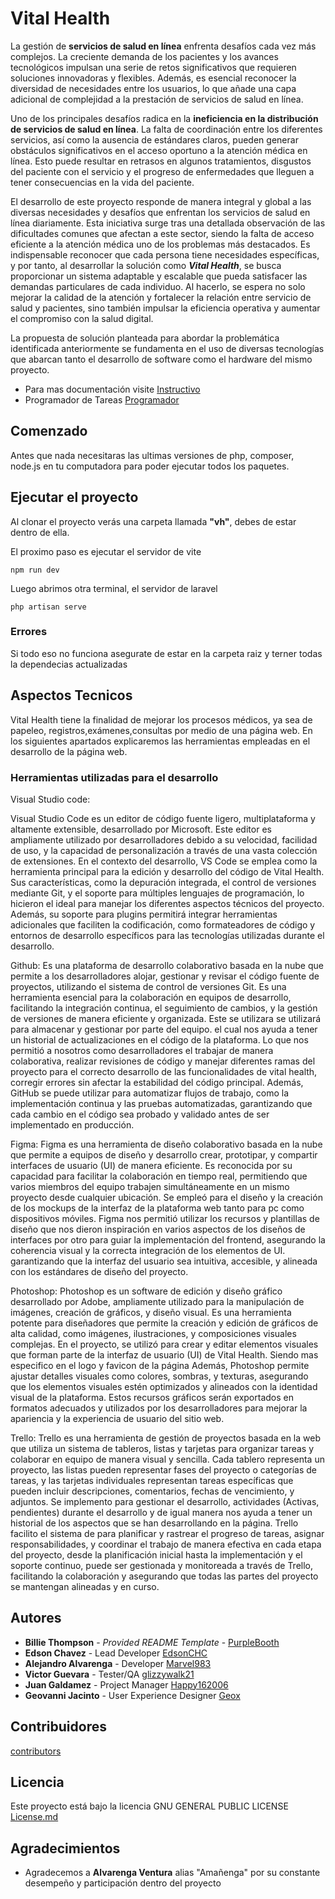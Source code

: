 # Vital Health

La gestión de **servicios de salud en línea** enfrenta desafíos cada vez más complejos. La creciente demanda de los pacientes y los avances tecnológicos impulsan una serie de retos significativos que requieren soluciones innovadoras y flexibles. Además, es esencial reconocer la diversidad de necesidades entre los usuarios, lo que añade una capa adicional de complejidad a la prestación de servicios de salud en línea.

Uno de los principales desafíos radica en la **ineficiencia en la distribución de servicios de salud en línea**. La falta de coordinación entre los diferentes servicios, así como la ausencia de estándares claros, pueden generar obstáculos significativos en el acceso oportuno a la atención médica en línea. Esto puede resultar en retrasos en algunos tratamientos, disgustos del paciente con el servicio y el progreso de enfermedades que lleguen a tener consecuencias en la vida del paciente.

El desarrollo de este proyecto responde de manera integral y global a las diversas necesidades y desafíos que enfrentan los servicios de salud en línea diariamente. Esta iniciativa surge tras una detallada observación de las dificultades comunes que afectan a este sector, siendo la falta de acceso eficiente a la atención médica uno de los problemas más destacados. Es indispensable reconocer que cada persona tiene necesidades específicas, y por tanto, al desarrollar la solución como **_Vital Health_**, se busca proporcionar un sistema adaptable y escalable que pueda satisfacer las demandas particulares de cada individuo. Al hacerlo, se espera no solo mejorar la calidad de la atención y fortalecer la relación entre servicio de salud y pacientes, sino también impulsar la eficiencia operativa y aumentar el compromiso con la salud digital.

La propuesta de solución planteada para abordar la problemática identificada anteriormente se fundamenta en el uso de diversas tecnologías que abarcan tanto el desarrollo de software como el hardware del mismo proyecto.

- Para mas documentación visite [Instructivo](https://docs.google.com/document/d/1zdvTis02II8IlQPbXBZkFJTD4d4K0ZHSfBJH7Vhv7M8/edit?usp=sharing)
- Programador de Tareas [Programador](https://trello.com/b/2sGFh55K/crea-j-2024)

## Comenzado

Antes que nada necesitaras las ultimas versiones de php, composer, node.js en tu computadora para poder ejecutar todos los paquetes.

## Ejecutar el proyecto

Al clonar el proyecto verás una carpeta llamada **"vh"**, debes de estar dentro de ella.

El proximo paso es ejecutar el servidor de vite

    npm run dev
Luego abrimos otra terminal, el servidor de laravel

    php artisan serve

### Errores

Si todo eso no funciona asegurate de estar en la carpeta raiz y terner todas la dependecias actualizadas

## Aspectos Tecnicos
Vital Health tiene la finalidad de mejorar los procesos médicos, ya sea de papeleo, registros,exámenes,consultas por medio de una página web. En los siguientes apartados explicaremos las herramientas empleadas en el desarrollo de la página web.

### Herramientas utilizadas para el desarrollo 

Visual Studio code:

Visual Studio Code es un editor de código fuente ligero, multiplataforma y altamente extensible, desarrollado por Microsoft. Este editor es ampliamente utilizado por desarrolladores debido a su velocidad, facilidad de uso, y la capacidad de personalización a través de una vasta colección de extensiones.
En el contexto del desarrollo, VS Code se emplea como la herramienta principal para la edición y desarrollo del código de Vital Health. Sus características, como la depuración integrada, el control de versiones mediante Git, y el soporte para múltiples lenguajes de programación, lo hicieron el ideal para manejar los diferentes aspectos técnicos del proyecto. Además, su soporte para plugins permitirá integrar herramientas adicionales que faciliten la codificación, como formateadores de código y entornos de desarrollo específicos para las tecnologías utilizadas durante el desarrollo.

Github:
Es una plataforma de desarrollo colaborativo basada en la nube que permite a los desarrolladores alojar, gestionar y revisar el código fuente de proyectos, utilizando el sistema de control de versiones Git. Es una herramienta esencial para la colaboración en equipos de desarrollo, facilitando la integración continua, el seguimiento de cambios, y la gestión de versiones de manera eficiente y organizada.
Este se utilizara se utilizará para almacenar y gestionar por parte del equipo. el cual nos ayuda a tener un historial de actualizaciones en el código de la plataforma. Lo que nos permitió a nosotros como desarrolladores el trabajar de manera colaborativa, realizar revisiones de código y manejar diferentes ramas del proyecto para el correcto desarrollo de las funcionalidades de vital health,  corregir errores sin afectar la estabilidad del código principal. Además, GitHub se puede utilizar para automatizar flujos de trabajo, como la implementación continua y las pruebas automatizadas, garantizando que cada cambio en el código sea probado y validado antes de ser implementado en producción.

Figma:
Figma es una herramienta de diseño colaborativo basada en la nube que permite a equipos de diseño y desarrollo crear, prototipar, y compartir interfaces de usuario (UI) de manera eficiente. Es reconocida por su capacidad para facilitar la colaboración en tiempo real, permitiendo que varios miembros del equipo trabajen simultáneamente en un mismo proyecto desde cualquier ubicación.
Se empleó para el diseño y la creación de los mockups de la interfaz de la plataforma web tanto para pc como dispositivos móviles. Figma nos permitió utilizar los recursos y plantillas de diseño que nos dieron inspiración en varios aspectos de los diseños de interfaces por otro para guiar la implementación del frontend, asegurando la coherencia visual y la correcta integración de los elementos de UI. garantizando que la interfaz del usuario sea intuitiva, accesible, y alineada con los estándares de diseño del proyecto.

Photoshop:
Photoshop es un software de edición y diseño gráfico desarrollado por Adobe, ampliamente utilizado para la manipulación de imágenes, creación de gráficos, y diseño visual. Es una herramienta potente para diseñadores que permite la creación y edición de gráficos de alta calidad, como imágenes, ilustraciones, y composiciones visuales complejas.
En el proyecto, se utilizó para crear y editar elementos visuales que forman parte de la interfaz de usuario (UI) de Vital Health. Siendo mas especifico en el logo y favicon de la página Además, Photoshop permite ajustar detalles visuales como colores, sombras, y texturas, asegurando que los elementos visuales estén optimizados y alineados con la identidad visual de la plataforma. Estos recursos gráficos serán exportados en formatos adecuados y utilizados por los desarrolladores para mejorar la apariencia y la experiencia de usuario del sitio web.

Trello:
Trello es una herramienta de gestión de proyectos basada en la web que utiliza un sistema de tableros, listas y tarjetas para organizar tareas y colaborar en equipo de manera visual y sencilla. Cada tablero representa un proyecto, las listas pueden representar fases del proyecto o categorías de tareas, y las tarjetas individuales representan tareas específicas que pueden incluir descripciones, comentarios, fechas de vencimiento, y adjuntos.
Se implemento para gestionar el desarrollo, actividades (Activas, pendientes) durante el desarrollo y de igual manera nos ayuda a tener un historial de los aspectos que se han desarrollando en la página. Trello facilito el sistema de 
para planificar y rastrear el progreso de tareas, asignar responsabilidades, y coordinar el trabajo de manera efectiva en cada etapa del proyecto, desde la planificación inicial hasta la implementación y el soporte continuo, puede ser gestionada y monitoreada a través de Trello, facilitando la colaboración y asegurando que todas las partes del proyecto se mantengan alineadas y en curso.



## Autores

  - **Billie Thompson** - *Provided README Template* -
    [PurpleBooth](https://github.com/PurpleBooth)
  - **Edson Chavez** - Lead Developer
    [EdsonCHC](https://github.com/EdsonCH)
  - **Alejandro Alvarenga** - Developer
    [Marvel983](https://github.com)
  - **Victor Guevara** - Tester/QA
    [glizzywalk21](https://github.com/glizzywalk21)
  - **Juan Galdamez** - Project Manager
    [Happy162006](https://github.com/Happy162006)
  - **Geovanni Jacinto** - User Experience Designer
    [Geox](https://github.com/Geox)

## Contribuidores 
[contributors](https://github.com/EdsonCHC/Vital-Health/contributors)


## Licencia

Este proyecto está bajo la licencia GNU GENERAL PUBLIC LICENSE [License.md](https://github.com/EdsonCHC/Vital-Health/blob/main/LICENSE)

## Agradecimientos

  - Agradecemos a **Alvarenga Ventura** alias "Amañenga" por su constante desempeño y participación dentro del proyecto
 
